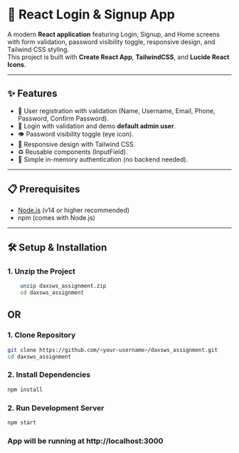 # 🔐 React Login & Signup App

A modern **React application** featuring Login, Signup, and Home screens with form validation, password visibility toggle, responsive design, and Tailwind CSS styling.  
This project is built with **Create React App**, **TailwindCSS**, and **Lucide React Icons**.

---

## ✨ Features
- 👤 User registration with validation (Name, Username, Email, Phone, Password, Confirm Password).
- 🔑 Login with validation and demo **default admin user**.
- 👁️ Password visibility toggle (eye icon).
- 📱 Responsive design with Tailwind CSS.
- ♻️ Reusable components (InputField).
- 🚀 Simple in-memory authentication (no backend needed).

---

## 📋 Prerequisites
- [Node.js](https://nodejs.org/) (v14 or higher recommended)
- npm (comes with Node.js)

---

## 🛠️ Setup & Installation

### 1. Unzip the Project
```bash
    unzip daxsws_assignment.zip
    cd daxsws_assignment
```

## OR

### 1. Clone Repository
```bash
git clone https://github.com/<your-username>/daxsws_assignment.git
cd daxsws_assignment
```

### 2. Install Dependencies
```bash
npm install
```

### 2. Run Development Server
```bash
npm start
```

### App will be running at http://localhost:3000